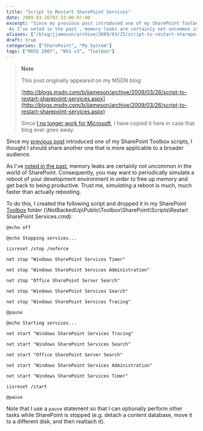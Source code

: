 ```yaml
---
title: "Script to Restart SharePoint Services"
date: 2009-03-26T02:33:00-07:00
excerpt: "Since my previous post introduced one of my SharePoint Toolbox scripts, I thought I should share another one that is more applicable to a broader audience. 
 As I've noted in the past , memory leaks are certainly not uncommon in the world of SharePoint..."
aliases: ["/blog/jjameson/archive/2009/03/25/script-to-restart-sharepoint-services.aspx"]
draft: true
categories: ["SharePoint", "My System"]
tags: ["MOSS 2007", "WSS v3", "Toolbox"]
---
```


> **Note**
>
> This post originally appeared on my MSDN blog:
>
> [http://blogs.msdn.com/b/jjameson/archive/2009/03/26/script-to-restart-sharepoint-services.aspx](http://blogs.msdn.com/b/jjameson/archive/2009/03/26/script-to-restart-sharepoint-services.aspx)
>
> Since [I no longer work for Microsoft](/blog/jjameson/2011/09/02/last-day-with-microsoft), I have copied it here in case that blog ever goes away.

Since my [previous post](/blog/jjameson/2009/03/26/sharepoint-uls-logs-flooded-with-preserving-template-record-with-size) introduced one of my SharePoint Toolbox scripts, I thought I should share another one that is more applicable to a broader audience.

As I've [noted in the past](/blog/jjameson/2008/04/09/memory-leak-in-splimitedwebpartmanager-a-k-a-idisposables-containing-idisposables), memory leaks are certainly not uncommon in the world of SharePoint. Consequently, you may want to periodically simulate a reboot of your development environment in order to free up memory and get back to being productive. Trust me, *simulating* a reboot is much, much faster than actually rebooting.

To do this, I created the following script and dropped it in my SharePoint [Toolbox](/blog/jjameson/2007/03/22/backedup-and-notbackedup) folder (\NotBackedUp\Public\Toolbox\SharePoint\Scripts\Restart SharePoint Services.cmd):

```
@echo off

@echo Stopping services...

iisreset /stop /noforce

net stop "Windows SharePoint Services Timer"

net stop "Windows SharePoint Services Administration"

net stop "Office SharePoint Server Search"

net stop "Windows SharePoint Services Search"

net stop "Windows SharePoint Services Tracing"

@pause

@echo Starting services...

net start "Windows SharePoint Services Tracing"

net start "Windows SharePoint Services Search"

net start "Office SharePoint Server Search"

net start "Windows SharePoint Services Administration"

net start "Windows SharePoint Services Timer"

iisreset /start

@pause
```

Note that I use a `pause` statement so that I can optionally perform other tasks while SharePoint is stopped (e.g. detach a content database, move it to a different disk, and then reattach it).

